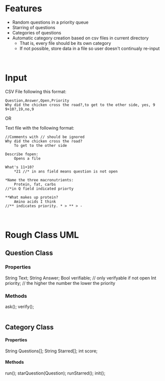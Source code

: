 # Features
- Random questions in a priority queue
- Starring of questions 
- Categories of questions
- Automatic category creation based on csv files in current directory
	- That is, every file should be its own category
	- If not possible, store data in a file so user doesn't continualy re-input
<br>

# Input
CSV File following this format:
```
Question,Answer,Open,Priority
Why did the chicken cross the road?,to get to the other side, yes, 9
9+10?,19,no,9
```

OR

Text file with the following format:
```
//Comments with // should be ignored
Why did the chicken cross the road?
	To get to the other side
	
Describe fopen:
	Opens a file
	
What's 11+10?
	*21 //* in ans field means question is not open
	
*Name the three macronutrients:
	Protein, fat, carbs
//*in Q field indicated priorty

**What makes up protein?
	Amino acids I think
//** indicates priority. * > ** > -
```
<br>

# Rough Class UML
## Question Class
### Properties
String Text;
String Answer;
Bool verifiable; // only verifyable if not open
Int priority; // the higher the number the lower the priority
### Methods
ask();
verify();	
<br>

## Category Class
#### Properties
String Questions[];
String Starred[];
int score;
#### Methods
run();
starQuestion(Question);
runStarred();
init();	
<br>
<br>